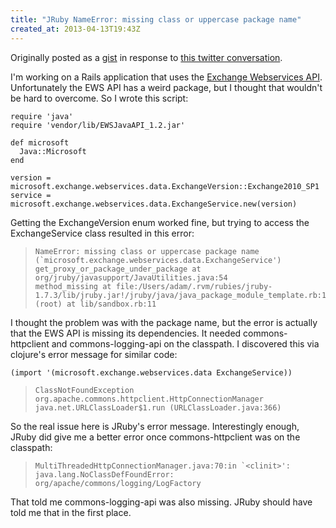 ```yaml
---
title: "JRuby NameError: missing class or uppercase package name"
created_at: 2013-04-13T19:43Z
---
```

Originally posted as a [gist][gist] in response to [this twitter conversation][twitter].

I'm working on a Rails application that uses the [Exchange Webservices API][ewsapi]. Unfortunately the EWS API has a weird package, but I thought that wouldn't be hard to overcome. So I wrote this script:

    require 'java'
    require 'vendor/lib/EWSJavaAPI_1.2.jar'

    def microsoft
      Java::Microsoft
    end

    version = microsoft.exchange.webservices.data.ExchangeVersion::Exchange2010_SP1
    service = microsoft.exchange.webservices.data.ExchangeService.new(version)

Getting the ExchangeVersion enum worked fine, but trying to access the ExchangeService class resulted in this error:

>     NameError: missing class or uppercase package name (`microsoft.exchange.webservices.data.ExchangeService')
>     get_proxy_or_package_under_package at org/jruby/javasupport/JavaUtilities.java:54
>     method_missing at file:/Users/adam/.rvm/rubies/jruby-1.7.3/lib/jruby.jar!/jruby/java/java_package_module_template.rb:14
>     (root) at lib/sandbox.rb:11

I thought the problem was with the package name, but the error is actually that the EWS API is missing its dependencies. It needed commons-httpclient and commons-logging-api on the classpath. I discovered this via clojure's error message for similar code:

    (import '(microsoft.exchange.webservices.data ExchangeService))

>     ClassNotFoundException org.apache.commons.httpclient.HttpConnectionManager  java.net.URLClassLoader$1.run (URLClassLoader.java:366)

So the real issue here is JRuby's error message. Interestingly enough, JRuby did give me a better error once commons-httpclient was on the classpath:

>     MultiThreadedHttpConnectionManager.java:70:in `<clinit>': java.lang.NoClassDefFoundError: org/apache/commons/logging/LogFactory

That told me commons-logging-api was also missing. JRuby should have told me that in the first place.

[ewsapi]: http://archive.msdn.microsoft.com/ewsjavaapi
[gist]: https://gist.github.com/adamstegman/5077010
[twitter]: https://twitter.com/adamstegman/status/307944394445688832
